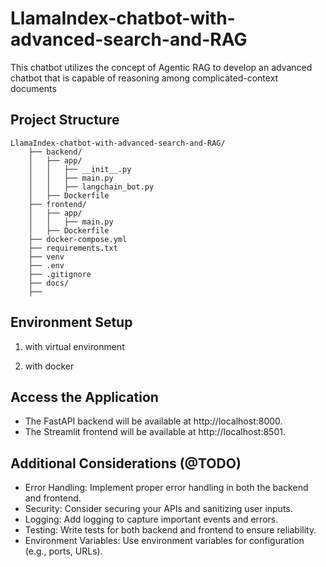 # LlamaIndex-chatbot-with-advanced-search-and-RAG
This chatbot utilizes the concept of Agentic RAG to develop an advanced chatbot that is capable of reasoning among complicated-context documents

## Project Structure

```plaintext
LlamaIndex-chatbot-with-advanced-search-and-RAG/
    ├── backend/
    │   ├── app/
    │   │   ├── __init__.py
    │   │   ├── main.py
    │   │   ├── langchain_bot.py
    │   ├── Dockerfile
    ├── frontend/
    │   ├── app/
    │   │   ├── main.py
    │   ├── Dockerfile
    ├── docker-compose.yml
    ├── requirements.txt
    ├── venv
    ├── .env
    ├── .gitignore
    ├── docs/
    ├── 
```

## Environment Setup

1. with virtual environment

2. with docker


## Access the Application

- The FastAPI backend will be available at http://localhost:8000.
- The Streamlit frontend will be available at http://localhost:8501.

## Additional Considerations (@TODO)

- Error Handling: Implement proper error handling in both the backend and frontend.
- Security: Consider securing your APIs and sanitizing user inputs.
- Logging: Add logging to capture important events and errors.
- Testing: Write tests for both backend and frontend to ensure reliability.
- Environment Variables: Use environment variables for configuration (e.g., ports, URLs).
